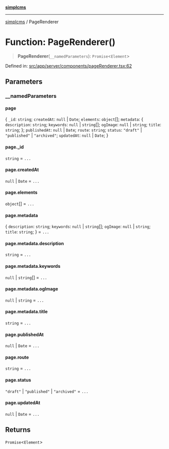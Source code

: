[**simplcms**](../README.md)

***

[simplcms](../README.md) / PageRenderer

# Function: PageRenderer()

> **PageRenderer**(`__namedParameters`): `Promise`\<`Element`\>

Defined in: [src/app/server/components/pageRenderer.tsx:62](https://github.com/joshkotrous/simplCMS/blob/d047d3f54c2e35ff1f967c5468fa7e1ea0e5eb8e/src/app/server/components/pageRenderer.tsx#L62)

## Parameters

### \_\_namedParameters

#### page

\{ `_id`: `string`; `createdAt`: `null` \| `Date`; `elements`: `object`[]; `metadata`: \{ `description`: `string`; `keywords`: `null` \| `string`[]; `ogImage`: `null` \| `string`; `title`: `string`; \}; `publishedAt`: `null` \| `Date`; `route`: `string`; `status`: `"draft"` \| `"published"` \| `"archived"`; `updatedAt`: `null` \| `Date`; \}

#### page._id

`string` = `...`

#### page.createdAt

`null` \| `Date` = `...`

#### page.elements

`object`[] = `...`

#### page.metadata

\{ `description`: `string`; `keywords`: `null` \| `string`[]; `ogImage`: `null` \| `string`; `title`: `string`; \} = `...`

#### page.metadata.description

`string` = `...`

#### page.metadata.keywords

`null` \| `string`[] = `...`

#### page.metadata.ogImage

`null` \| `string` = `...`

#### page.metadata.title

`string` = `...`

#### page.publishedAt

`null` \| `Date` = `...`

#### page.route

`string` = `...`

#### page.status

`"draft"` \| `"published"` \| `"archived"` = `...`

#### page.updatedAt

`null` \| `Date` = `...`

## Returns

`Promise`\<`Element`\>
